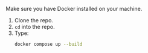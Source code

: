 Make sure you have Docker installed on your machine.

1. Clone the repo.
2. `cd` into the repo.
3. Type:
   ```bash
   docker compose up --build
